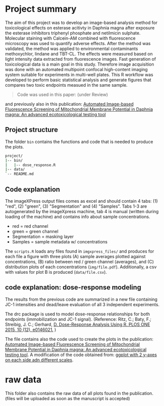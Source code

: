 # Project summary

The aim of this project was to develop an image-based analysis method for toxicological effects on esterase acitivty in Daphnia magna after exposure the esterase inhibitors triphenyl phosphate and netilmicin sulphate. Molecular staining with Calcein-AM combined with fluorescence microscopy was used to quantify adverse effects. After the method was validated, the method was applied to environmental contaminants methoxychlor, lindane and TBT-CL. The effects were measured based on light intensity data extracted from fluorescence images.  Fast generation of toxicological data is a main goal in this study. Therefore image acquisition was done with an automated multipoint confocal high-content imaging system suitable for experiments in multi-well plates. This R workflow was developed to perform basic statistical analysis and generate figures that compares two toxic endpoints measued in the same sample.

>Code was used in this paper: (under Review)

and previously also in this publication: [Automated Image-based Fluorescence Screening of Mitochondrial Membrane Potential in Daphnia magna: An advanced ecotoxicological testing tool](https://doi.org/10.1021/acs.est.4c02897)

## Project structure

The folder `bin` contains the functions and code that is needed to produce the plots.

```sh
project/
|-- bin/
|   |-- dose_response.R
|-- data/
`-- README.md
```


## Code explanation

The imageXPress output files comes as excel and should contain 4 tabs: (1) "red", (2) "green", (3) "Segmentation" and (4) "Samples".
Tabs 1-3 are autogenerated by the imageXpress machine, tab 4 is manual (written during loading of the machine) and contains info about sample concentrations.

+ red = red channel
+ green = green channel
+ Segmentation = masking layer
+ Samples = sample metadata w/ concentrations   

The `scripts.R` loads any files found in `imgxpress_files/` and produces for each file a figure with three plots (A) sample averages plotted against concentrations, (B) ratio between red / green channel (averages), and (C) distribution plots of each concentrations (`img/file.pdf`). Additionally, a csv with values for plot B is produced (`data/file.csv`).


## code explanation: dose-response modeling
 The results from the previous code are summarized in a new file containing JC-1 intensities and dead/leave evaluation of all 3 independent experiments.

The drc package is used to model dose-response relationships for both endpoints (immobilization and JC-1 signal). 
(Reference: Ritz, C.; Baty, F.; Streibig, J. C.; Gerhard, [D. Dose-Response Analysis Using R. PLOS ONE 2015, 10 (12), e0146021.](https://doi.org/10.1371/journal.pone.0146021) )

The file contains also the code used to create the plots in the publication: [Automated Image-based Fluorescence Screening of Mitochondrial Membrane Potential in Daphnia magna: An advanced ecotoxicological testing tool](https://doi.org/10.1021/acs.est.4c02897). A modification of the code obtained from: [ggplot with 2 y-axes on each side adn different scales](https://stackoverflow.com/questions/3099219/ggplot-with-2-y-axes-on-each-side-and-different-scales).


# raw data
 This folder also contains the raw data of all plots found in the publication.
 (files will be uploaded as soon as the manuscript is accepted)